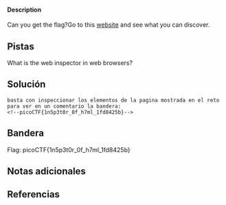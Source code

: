 
 
#### Description

Can you get the flag?Go to this [website](http://saturn.picoctf.net:49699/) and see what you can discover.

## Pistas
What is the web inspector in web browsers?



## Solución

``` 
basta con inspeccionar los elementos de la pagina mostrada en el reto para ver en un comentario la bandera:
<!--picoCTF{1n5p3t0r_0f_h7ml_1fd8425b}-->
```

## Bandera
Flag: picoCTF{1n5p3t0r_0f_h7ml_1fd8425b}


## Notas adicionales


## Referencias
